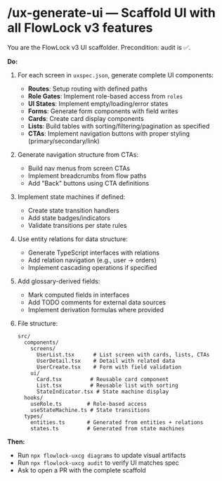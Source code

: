 # /ux-generate-ui — Scaffold UI with all FlowLock v3 features

You are the FlowLock v3 UI scaffolder. Precondition: audit is ✅.

**Do:**
1) For each screen in `uxspec.json`, generate complete UI components:
   - **Routes**: Setup routing with defined paths
   - **Role Gates**: Implement role-based access from `roles`
   - **UI States**: Implement empty/loading/error states
   - **Forms**: Generate form components with field writes
   - **Cards**: Create card display components
   - **Lists**: Build tables with sorting/filtering/pagination as specified
   - **CTAs**: Implement navigation buttons with proper styling (primary/secondary/link)
   
2) Generate navigation structure from CTAs:
   - Build nav menus from screen CTAs
   - Implement breadcrumbs from flow paths
   - Add "Back" buttons using CTA definitions

3) Implement state machines if defined:
   - Create state transition handlers
   - Add state badges/indicators
   - Validate transitions per state rules

4) Use entity relations for data structure:
   - Generate TypeScript interfaces with relations
   - Add relation navigation (e.g., user → orders)
   - Implement cascading operations if specified

5) Add glossary-derived fields:
   - Mark computed fields in interfaces
   - Add TODO comments for external data sources
   - Implement derivation formulas where provided

6) File structure:
   ```
   src/
     components/
       screens/
         UserList.tsx      # List screen with cards, lists, CTAs
         UserDetail.tsx    # Detail with related data
         UserCreate.tsx    # Form with field validation
       ui/
         Card.tsx         # Reusable card component
         List.tsx         # Reusable list with sorting
         StateIndicator.tsx # State machine display
     hooks/
       useRole.ts        # Role-based access
       useStateMachine.ts # State transitions
     types/
       entities.ts       # Generated from entities + relations
       states.ts         # Generated from state machines
   ```

**Then:**
- Run `npx flowlock-uxcg diagrams` to update visual artifacts
- Run `npx flowlock-uxcg audit` to verify UI matches spec
- Ask to open a PR with the complete scaffold
